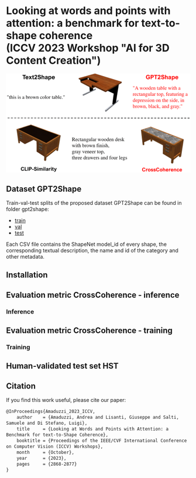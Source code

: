 # Looking at words and points with attention: a benchmark for text-to-shape coherence <br /> (ICCV 2023 Workshop "AI for 3D Content Creation")

![image](https://github.com/AndreAmaduzzi/CrossCoherence/blob/main/readme_pics/teaser.png?raw=true)

## Dataset GPT2Shape
Train-val-test splits of the proposed dataset GPT2Shape can be found in folder gpt2shape:
* [train](gpt2shape/train.csv)
* [val](gpt2shape/val.csv)
* [test](gpt2shape/test.csv)

Each CSV file contains the ShapeNet model_id of every shape, the corresponding textual description, the name and id of the category and other metadata.

## Installation

## Evaluation metric CrossCoherence - inference
### Inference 

## Evaluation metric CrossCoherence - training
### Training

## Human-validated test set HST


## Citation
If you find this work useful, please cite our paper:
```
@InProceedings{Amaduzzi_2023_ICCV,
    author    = {Amaduzzi, Andrea and Lisanti, Giuseppe and Salti, Samuele and Di Stefano, Luigi},
    title     = {Looking at Words and Points with Attention: a Benchmark for text-to-Shape Coherence},
    booktitle = {Proceedings of the IEEE/CVF International Conference on Computer Vision (ICCV) Workshops},
    month     = {October},
    year      = {2023},
    pages     = {2868-2877}
}